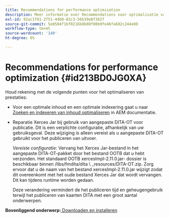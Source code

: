 ```yaml
---
title: Recommendations for performance optimization
description: Meer informatie over Recommendations voor optimalisatie van prestaties
exl-id: 92ac1f81-2f51-44b0-82c3-56b39e8f3027
source-git-commit: 5e0584f1bf0216b8b00f00b9fe46fa682c244e08
workflow-type: tm+mt
source-wordcount: '149'
ht-degree: 0%

---
```


# Recommendations for performance optimization {#id213BD0JG0XA}

Houd rekening met de volgende punten voor het optimaliseren van prestaties:

- Voor een optimale inhoud en een optimale indexering gaat u naar [Zoeken en indexeren van inhoud optimaliseren](https://experienceleague.adobe.com/docs/experience-manager-cloud-service/operations/indexing.html) in AEM documentatie.

- Reparatie Xerces Jar bij gebruik van aangepaste DITA-OT voor publicatie. Dit is een verplichte configuratie, afhankelijk van uw gebruiksgeval. Deze wijziging is alleen vereist als u aangepaste DITA-OT gebruikt voor het publiceren van uitvoer.

  *Vereiste configuratie*: Vervang het Xerces Jar-bestand in het aangepaste DITA-OT-pakket door het bestand OOTB dat u hebt verzonden. Het standaard OOTB xercesImpl-2.11.0.jar- dossier is beschikbaar binnen /libs/fmdita/dita \ _resources/DITA-OT.zip. Zorg ervoor dat u de naam van het bestand xercesImpl-2.11.0.jar wijzigt zodat dit overeenkomt met het oude bestand Xerces Jar dat wordt vervangen. Dit kan tijdens runtime worden gedaan.

  Deze verandering vermindert de het publiceren tijd en geheugengebruik terwijl het publiceren van kaarten DITA met een groot aantal onderwerpen.


**Bovenliggend onderwerp:**[ Downloaden en installeren](download-install.md)
